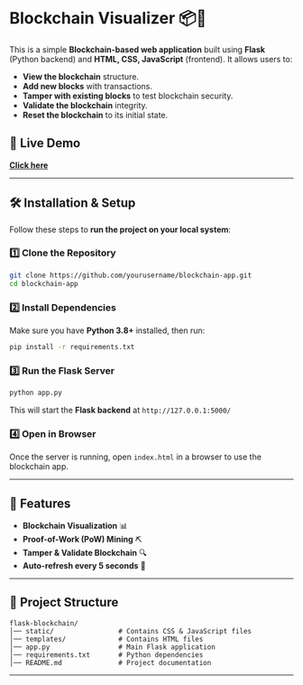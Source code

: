 # Blockchain Visualizer 📦🚀

This is a simple **Blockchain-based web application** built using **Flask** (Python backend) and **HTML, CSS, JavaScript** (frontend). It allows users to:

- **View the blockchain** structure.
- **Add new blocks** with transactions.
- **Tamper with existing blocks** to test blockchain security.
- **Validate the blockchain** integrity.
- **Reset the blockchain** to its initial state.

## 🔗 Live Demo
[**Click here**](https://pow-visualization.vercel.app/)

---

## 🛠️ Installation & Setup
Follow these steps to **run the project on your local system**:

### 1️⃣ Clone the Repository
```sh
git clone https://github.com/yourusername/blockchain-app.git
cd blockchain-app
```

### 2️⃣ Install Dependencies
Make sure you have **Python 3.8+** installed, then run:
```sh
pip install -r requirements.txt
```

### 3️⃣ Run the Flask Server
```sh
python app.py
```
This will start the **Flask backend** at `http://127.0.0.1:5000/`

### 4️⃣ Open in Browser
Once the server is running, open `index.html` in a browser to use the blockchain app.

---

## 🚀 Features
- **Blockchain Visualization** 📊
- **Proof-of-Work (PoW) Mining** ⛏️
- **Tamper & Validate Blockchain** 🔍
- **Auto-refresh every 5 seconds** 🔄

---

## 📂 Project Structure
```
flask-blockchain/
│── static/                # Contains CSS & JavaScript files
│── templates/             # Contains HTML files
│── app.py                 # Main Flask application
│── requirements.txt       # Python dependencies
│── README.md              # Project documentation
```

---


